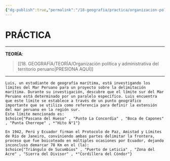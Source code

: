 ```yaml
---
{"dg-publish":true,"permalink":"/18-geografia/practica/organizacion-politica-y-administrativa-del-territorio-peruano/","tags":["Geografía","Práctica"]}
---
```


# PRÁCTICA
---
**TEORÍA**:
>[[18. GEOGRAFÍA/TEORÍA/Organización política y administrativa del territorio peruano\|PRESIONA AQUÍ]]

---

```exercise
Luis, un estudiante de geografía marítima, está investigando los límites del Mar Peruano para un proyecto sobre la delimitación marítima. Durante su investigación, descubre que el límite sur del Mar Peruano está determinado por un paralelo específico. Luis encuentra que este límite se establece a través de un punto geográfico importante que se utiliza como referencia para definir la extensión del mar peruano en la región sur.
Este límite mencionado es:
$choice{"Pascana del Hueso" , "Punto La Concordia" , "Boca de Capones" , "Punta Cherrepe" , *"Hito N°1"}
```

```exercise
En 1942, Perú y Ecuador firman el Protocolo de Paz, Amistad y Límites de Río de Janeiro, conviniendo ambas partes delimitar la frontera, proceso que fue boicoteado en múltiples ocasiones por Ecuador, dejando inconcluso demarcar 78 Km en el (la):
$choice{"Triángulo de Sucumbios" , "Puerto de Leticia" , "Zona del Acre" , "Sierra del Divisor" , *"Cordillera del Cóndor"}
```

